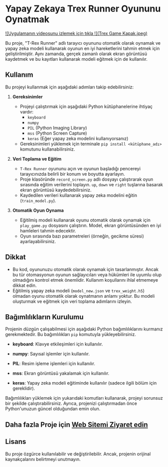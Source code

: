 
# Yapay Zekaya Trex Runner Oyununu Oynatmak

[![Uygulamanın videosunu izlemek için tıkla !](Trex Game Kapak.jpeg)](https://www.youtube.com/watch?v=video_id)


Bu proje, "T-Rex Runner" adlı tarayıcı oyununu otomatik olarak oynamak ve yapay zeka modeli kullanarak oyunun en iyi hareketlerini tahmin etmek için geliştirilmiştir. Aynı zamanda, gerçek zamanlı olarak ekran görüntüsü kaydetmek ve bu kayıtları kullanarak modeli eğitmek için de kullanılır.

## Kullanım

Bu projeyi kullanmak için aşağıdaki adımları takip edebilirsiniz:

1. **Gereksinimler**
   - Projeyi çalıştırmak için aşağıdaki Python kütüphanelerine ihtiyaç vardır:
     - `keyboard`
     - `numpy`
     - `PIL` (Python Imaging Library)
     - `mss` (Python Screen Capture)
     - `keras` (Eğer yapay zeka modelini kullanıyorsanız)
   - Gereksinimleri yüklemek için terminale `pip install <kütüphane_adı>` komutunu kullanabilirsiniz.

2. **Veri Toplama ve Eğitim**
   - `T-Rex Runner` oyununu açın ve oyunun başladığı pencereyi tarayıcınızda belirli bir konum ve boyutta ayarlayın.
   - Proje klasöründe `record_screen.py` adlı dosyayı çalıştırarak oyun sırasında eğitim verilerini toplayın. `up`, `down` ve `right` tuşlarına basarak ekran görüntüsü kaydedebilirsiniz.
   - Kaydedilen verileri kullanarak yapay zeka modelini eğitin (`train_model.py`).

3. **Otomatik Oyun Oynama**
   - Eğitilmiş modeli kullanarak oyunu otomatik olarak oynamak için `play_game.py` dosyasını çalıştırın. Model, ekran görüntüsünden en iyi hamleleri tahmin edecektir.
   - Oyun sırasında bazı parametreleri (örneğin, gecikme süresi) ayarlayabilirsiniz.

## Dikkat

- Bu kod, oyununuzu otomatik olarak oynamak için tasarlanmıştır. Ancak bu tür otomasyonun oyunun sağlayıcıları veya hükümleri ile uyumlu olup olmadığını kontrol etmek önemlidir. Kullanım koşullarını ihlal etmemeye dikkat edin.
- Eğitilmiş yapay zeka modeli (`model_new.json` ve `trex_weight.h5`) olmadan oyunu otomatik olarak oynatmanın anlamı yoktur. Bu modeli oluşturmak ve eğitmek için veri toplama adımlarını izleyin.



## Bağımlılıkların Kurulumu

Projenin düzgün çalışabilmesi için aşağıdaki Python bağımlılıklarını kurmanız gerekmektedir. Bu bağımlılıkları `pip` komutuyla yükleyebilirsiniz.

- **keyboard**: Klavye etkileşimleri için kullanılır.

- **numpy**: Sayısal işlemler için kullanılır.

- **PIL**: Resim işleme işlemleri için kullanılır.

- **mss**: Ekran görüntüsü yakalamak için kullanılır.

- **keras**: Yapay zeka modeli eğitiminde kullanılır (sadece ilgili bölüm için gereklidir).

Bağımlılıkları yüklemek için yukarıdaki komutları kullanarak, projeyi sorunsuz bir şekilde çalıştırabilirsiniz. Ayrıca, projenizi çalıştırmadan önce Python'unuzun güncel olduğundan emin olun.


## Daha fazla Proje için [Web Sitemi Ziyaret edin](https://ayazaktas.netlify.app)


## Lisans

Bu proje özgürce kullanılabilir ve değiştirilebilir. Ancak, projenin orijinal kaynakçalarını belirtmeyi unutmayın.
